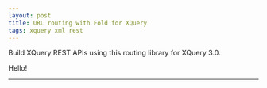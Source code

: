 ```yaml
---
layout: post
title: URL routing with Fold for XQuery
tags: xquery xml rest
---
```


Build XQuery REST APIs using this routing library for XQuery 3.0.

Hello!

----

